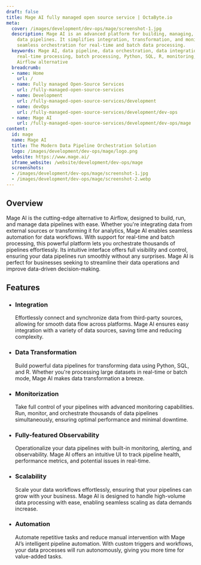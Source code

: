```yaml
---
draft: false
title: Mage AI fully managed open source service | OctaByte.io
meta:
  cover: /images/development/dev-ops/mage/screenshot-1.jpg
  description: Mage AI is an advanced platform for building, managing, and automating
    data pipelines. It simplifies integration, transformation, and monitoring, providing
    seamless orchestration for real-time and batch data processing.
  keywords: Mage AI, data pipeline, data orchestration, data integration, data transformation,
    real-time processing, batch processing, Python, SQL, R, monitoring, observability,
    Airflow alternative
  breadcrumb:
  - name: Home
    url: /
  - name: Fully managed Open-Source Services
    url: /fully-managed-open-source-services
  - name: Development
    url: /fully-managed-open-source-services/development
  - name: devOps
    url: /fully-managed-open-source-services/development/dev-ops
  - name: Mage AI
    url: /fully-managed-open-source-services/development/dev-ops/mage
content:
  id: mage
  name: Mage AI
  title: The Modern Data Pipeline Orchestration Solution
  logo: /images/development/dev-ops/mage/logo.png
  website: https://www.mage.ai/
  iframe_website: /website/development/dev-ops/mage
  screenshots:
  - /images/development/dev-ops/mage/screenshot-1.jpg
  - /images/development/dev-ops/mage/screenshot-2.webp
---
```


## Overview

Mage AI is the cutting-edge alternative to Airflow, designed to build, run, and manage data pipelines with ease. Whether you're integrating data from external sources or transforming it for analytics, Mage AI enables seamless automation for data workflows. With support for real-time and batch processing, this powerful platform lets you orchestrate thousands of pipelines effortlessly. Its intuitive interface offers full visibility and control, ensuring your data pipelines run smoothly without any surprises. Mage AI is perfect for businesses seeking to streamline their data operations and improve data-driven decision-making.

## Features

- ### Integration

  Effortlessly connect and synchronize data from third-party sources, allowing for smooth data flow across platforms. Mage AI ensures easy integration with a variety of data sources, saving time and reducing complexity.

- ### Data Transformation

  Build powerful data pipelines for transforming data using Python, SQL, and R. Whether you're processing large datasets in real-time or batch mode, Mage AI makes data transformation a breeze.

- ### Monitorization

  Take full control of your pipelines with advanced monitoring capabilities. Run, monitor, and orchestrate thousands of data pipelines simultaneously, ensuring optimal performance and minimal downtime.

- ### Fully-featured Observability

  Operationalize your data pipelines with built-in monitoring, alerting, and observability. Mage AI offers an intuitive UI to track pipeline health, performance metrics, and potential issues in real-time.

- ### Scalability

  Scale your data workflows effortlessly, ensuring that your pipelines can grow with your business. Mage AI is designed to handle high-volume data processing with ease, enabling seamless scaling as data demands increase.

- ### Automation

  Automate repetitive tasks and reduce manual intervention with Mage AI’s intelligent pipeline automation. With custom triggers and workflows, your data processes will run autonomously, giving you more time for value-added tasks.